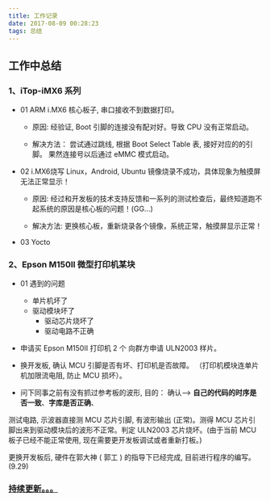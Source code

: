 ```yaml
---
title: 工作记录
date: 2017-08-09 00:28:23
tags: 总结
---
```


## 工作中总结

### 1、iTop-iMX6 系列

* 01 ARM i.MX6 核心板子, 串口接收不到数据打印。 
	* 原因: 经验证, Boot 引脚的连接没有配对好。导致 CPU 没有正常启动。	
	
	* 解决方法： 尝试通过跳线, 根据 Boot Select Table 表, 接好对应的的引脚。 果然连接号以后通过 eMMC 模式启动。

* 02 i.MX6烧写 Linux，Android, Ubuntu 镜像烧录不成功，具体现象为触摸屏无法正常显示！
 
	* 原因: 经过和开发板的技术支持反馈和一系列的测试检查后，最终知道跑不起系统的原因是核心板的问题！(GG…)

	* 解决方法: 更换核心板，重新烧录各个镜像，系统正常，触摸屏显示正常！

* 03 Yocto 


### 2、Epson M150II 微型打印机某块
* 01 遇到的问题
	* 单片机坏了
	* 驱动模块坏了
		* 驱动芯片烧坏了
		* 驱动电路不正确

* 申请买 Epson M150II 打印机 2 个 向群方申请 ULN2003 样片。
* 换开发板, 确认 MCU 引脚是否有坏、打印机是否故障。 （打印机模块连单片机加限流电阻, 防止 MCU 损坏）。
* 问下同事之前有没有抓过参考板的波形, 目的： 确认--> **自己的代码的时序是否一致**、**字库是否正确**、

测试电路, 示波器直接测 MCU 芯片引脚, 有波形输出 (正常)。测得 MCU 芯片引脚出来到驱动模块后的波形不正常。判定 ULN2003 芯片烧坏。(由于当前 MCU 板子已经不能正常使用, 现在需要更开发板调试或者重新打板。)

更换开发板后, 硬件在郭大神 ( 郭工 ) 的指导下已经完成, 目前进行程序的编写。(9.29)

### [持续更新。。。]()